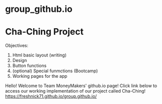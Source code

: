 # group_github.io
# Cha-Ching Project
Objectives:
1) Html basic layout (writing)
2) Design
3) Button functions
4) (optional) Special funmctions (Bootcamp)
5) Working pages for the app

Hello! Welcome to Team MoneyMakers' github.io page!
Click link below to access our working implementation of our project called Cha-Ching!
https://freshnick71.github.io/group.github.io/
